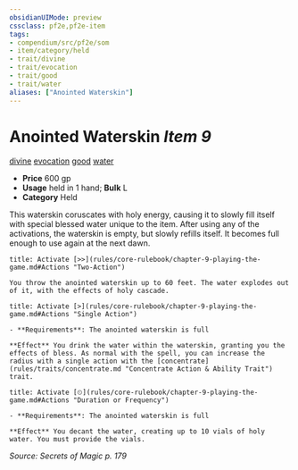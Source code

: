 ```yaml
---
obsidianUIMode: preview
cssclass: pf2e,pf2e-item
tags:
- compendium/src/pf2e/som
- item/category/held
- trait/divine
- trait/evocation
- trait/good
- trait/water
aliases: ["Anointed Waterskin"]
---
```

# Anointed Waterskin *Item 9*  
[divine](rules/traits/divine.md "Divine Tradition Trait")  [evocation](rules/traits/evocation.md "Evocation School Trait")  [good](rules/traits/good.md "Good Alignment Trait")  [water](rules/traits/water.md "Water Energy & Element Trait")  

- **Price** 600 gp
- **Usage** held in 1 hand; **Bulk** L
- **Category** Held

This waterskin coruscates with holy energy, causing it to slowly fill itself with special blessed water unique to the item. After using any of the activations, the waterskin is empty, but slowly refills itself. It becomes full enough to use again at the next dawn.

```ad-embed-ability
title: Activate [>>](rules/core-rulebook/chapter-9-playing-the-game.md#Actions "Two-Action")

You throw the anointed waterskin up to 60 feet. The water explodes out of it, with the effects of holy cascade.
```

```ad-embed-ability
title: Activate [>](rules/core-rulebook/chapter-9-playing-the-game.md#Actions "Single Action")

- **Requirements**: The anointed waterskin is full

**Effect** You drink the water within the waterskin, granting you the effects of bless. As normal with the spell, you can increase the radius with a single action with the [concentrate](rules/traits/concentrate.md "Concentrate Action & Ability Trait") trait.
```

```ad-embed-ability
title: Activate [⏲](rules/core-rulebook/chapter-9-playing-the-game.md#Actions "Duration or Frequency")

- **Requirements**: The anointed waterskin is full

**Effect** You decant the water, creating up to 10 vials of holy water. You must provide the vials.
```

*Source: Secrets of Magic p. 179*